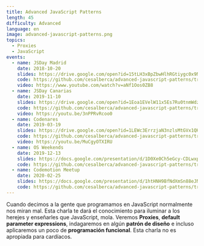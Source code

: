 ```yaml
---
title: Advanced JavaScript Patterns
length: 45
difficulty: Advanced
language: en
image: advanced-javascript-patterns.png
topics:
  - Proxies
  - JavaScript
events:
  - name: JSDay Madrid
    date: 2018-10-20
    slides: https://drive.google.com/open?id=15tLH3xBpZbwHlhRGtiygc0x9NRaxNlPWhqghw5iNu4U
    code: https://github.com/cesalberca/advanced-javascript-patterns/tree/2018-jsday-madrid
    video: https://www.youtube.com/watch?v=aNf1Oos0ZB8
  - name: JSDay Canarias
    date: 2019-11-10
    slides: https://drive.google.com/open?id=1Eoa1EVelW11x5Es7Ru0tnmWdzfQOAlEWz07TK1qLh_o
    code: https://github.com/cesalberca/advanced-javascript-patterns/tree/2019-jsday-canarias
    video: https://youtu.be/3nPPRvRcoo0
  - name: Codenares
    date: 2019-03-19
    slides: https://drive.google.com/open?id=1LEWc3ErrzjaN3nzlsMtGVx1QKGsc8G2mgw-qP-WZhJo
    code: https://github.com/cesalberca/advanced-javascript-patterns/tree/2019-codenares
    video: https://youtu.be/MuCgyOTXIRU
  - name: OS Weekends
    date: 2019-12-13
    slides: https://docs.google.com/presentation/d/1D0Xe0Ch5eGcy-CDLwxpW_QwoDX6-mGxjprWmQ_EkH5c/edit?usp=sharing
    code: https://github.com/cesalberca/advanced-javascript-patterns/tree/2019-osweekends
  - name: Codemotion Meetup
    date: 2020-02-25
    slides: https://docs.google.com/presentation/d/1htHNH9BfNdXmSn88eJNrLzeys6Het9i6EUqBn-v_01U/edit?usp=sharing
    code: https://github.com/cesalberca/advanced-javascript-patterns/tree/2020-codemotion-meetup-madrid
---
```


Cuando decimos a la gente que programamos en JavaScript normalmente nos miran mal. Esta charla te dará el conocimiento para iluminar a los herejes y enseñarles que JavaScript, mola. Veremos **Proxies**, **default parameter expressions**, indagaremos en algún **patrón de diseño** e incluso aplicaremos un poco de **programación funcional**. Esta charla no es apropiada para cardíacos.
